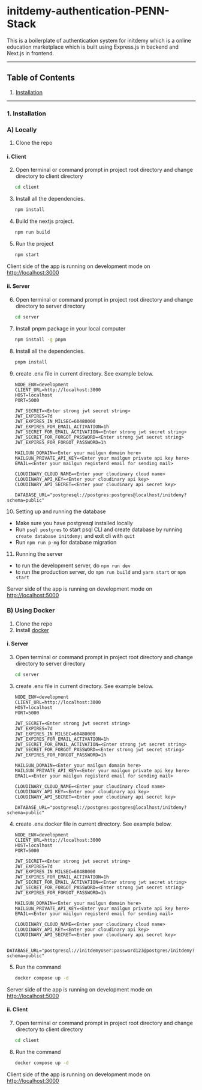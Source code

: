 # initdemy-authentication-PENN-Stack

This is a boilerplate of authentication system for initdemy which is a online education marketplace which is built using Express.js in backend and Next.js in frontend.

---

## Table of Contents

1. [Installation](#1-installation)

---

### 1. Installation

### A) Locally

1. Clone the repo

#### i. Client

2. Open terminal or command prompt in project root directory and change directory to client directory

```bash
   cd client
```

3. Install all the dependencies.

```bash
   npm install
```

4. Build the nextjs project.

```bash
   npm run build
```

5. Run the project

```bash
   npm start
```

Client side of the app is running on development mode on [http://localhost:3000](http://localhost:3000)

#### ii. Server

6. Open terminal or command prompt in project root directory and change directory to server directory

```bash
   cd server
```

7. Install pnpm package in your local computer

```bash
   npm install -g pnpm
```

8. Install all the dependencies.

```bash
   pnpm install
```

9. create .env file in current directory. See example below.

```
   NODE_ENV=development
   CLIENT_URL=http://localhost:3000
   HOST=localhost
   PORT=5000

   JWT_SECRET=<Enter strong jwt secret string>
   JWT_EXPIRES=7d
   JWT_EXPIRES_IN_MILSEC=60480000
   JWT_EXPIRES_FOR_EMAIL_ACTIVATION=1h
   JWT_SECRET_FOR_EMAIL_ACTIVATION=<Enter strong jwt secret string>
   JWT_SECRET_FOR_FORGOT_PASSWORD=<Enter strong jwt secret string>
   JWT_EXPIRES_FOR_FORGOT_PASSWORD=1h

   MAILGUN_DOMAIN=<Enter your mailgun domain here>
   MAILGUN_PRIVATE_API_KEY=<Enter your mailgun private api key here>
   EMAIL=<Enter your mailgun registerd email for sending mail>

   CLOUDINARY_CLOUD_NAME=<Enter your cloudinary cloud name>
   CLOUDINARY_API_KEY=<Enter your cloudinary api key>
   CLOUDINARY_API_SECRET=<Enter your cloudinary api secret key>

   DATABASE_URL="postgresql://postgres:postgres@localhost/initdemy?schema=public"
```

10. Setting up and running the database

- Make sure you have postgresql installed locally
- Run `psql postgres` to start psql CLI and create database by running `create database initdemy;` and exit cli with `quit`
- Run `npm run p-mg` for database migration

11. Running the server

- to run the development server, do `npm run dev`
- to run the production server, do `npm run build` and `yarn start` or `npm start`

Server side of the app is running on development mode on [http://localhost:5000](http://localhost:5000)

### B) Using Docker

1. Clone the repo
2. Install [docker](https://docs.docker.com/get-docker/)

#### i. Server

3. Open terminal or command prompt in project root directory and change directory to server directory

```bash
   cd server
```

3. create .env file in current directory. See example below.

```
   NODE_ENV=development
   CLIENT_URL=http://localhost:3000
   HOST=localhost
   PORT=5000

   JWT_SECRET=<Enter strong jwt secret string>
   JWT_EXPIRES=7d
   JWT_EXPIRES_IN_MILSEC=60480000
   JWT_EXPIRES_FOR_EMAIL_ACTIVATION=1h
   JWT_SECRET_FOR_EMAIL_ACTIVATION=<Enter strong jwt secret string>
   JWT_SECRET_FOR_FORGOT_PASSWORD=<Enter strong jwt secret string>
   JWT_EXPIRES_FOR_FORGOT_PASSWORD=1h

   MAILGUN_DOMAIN=<Enter your mailgun domain here>
   MAILGUN_PRIVATE_API_KEY=<Enter your mailgun private api key here>
   EMAIL=<Enter your mailgun registerd email for sending mail>

   CLOUDINARY_CLOUD_NAME=<Enter your cloudinary cloud name>
   CLOUDINARY_API_KEY=<Enter your cloudinary api key>
   CLOUDINARY_API_SECRET=<Enter your cloudinary api secret key>

   DATABASE_URL="postgresql://postgres:postgres@localhost/initdemy?schema=public"

```

4. create .env.docker file in current directory. See example below.

```
   NODE_ENV=development
   CLIENT_URL=http://localhost:3000
   HOST=localhost
   PORT=5000

   JWT_SECRET=<Enter strong jwt secret string>
   JWT_EXPIRES=7d
   JWT_EXPIRES_IN_MILSEC=60480000
   JWT_EXPIRES_FOR_EMAIL_ACTIVATION=1h
   JWT_SECRET_FOR_EMAIL_ACTIVATION=<Enter strong jwt secret string>
   JWT_SECRET_FOR_FORGOT_PASSWORD=<Enter strong jwt secret string>
   JWT_EXPIRES_FOR_FORGOT_PASSWORD=1h

   MAILGUN_DOMAIN=<Enter your mailgun domain here>
   MAILGUN_PRIVATE_API_KEY=<Enter your mailgun private api key here>
   EMAIL=<Enter your mailgun registerd email for sending mail>

   CLOUDINARY_CLOUD_NAME=<Enter your cloudinary cloud name>
   CLOUDINARY_API_KEY=<Enter your cloudinary api key>
   CLOUDINARY_API_SECRET=<Enter your cloudinary api secret key>

   DATABASE_URL="postgresql://initdemyUser:password123@postgres/initdemy?schema=public"
```

5. Run the command

```bash
   docker compose up -d
```

Server side of the app is running on development mode on [http://localhost:5000](http://localhost:5000)

#### ii. Client

7. Open terminal or command prompt in project root directory and change directory to client directory

```bash
   cd client
```

8. Run the command

```bash
   docker compose up -d
```

Client side of the app is running on development mode on [http://localhost:3000](http://localhost:3000)
